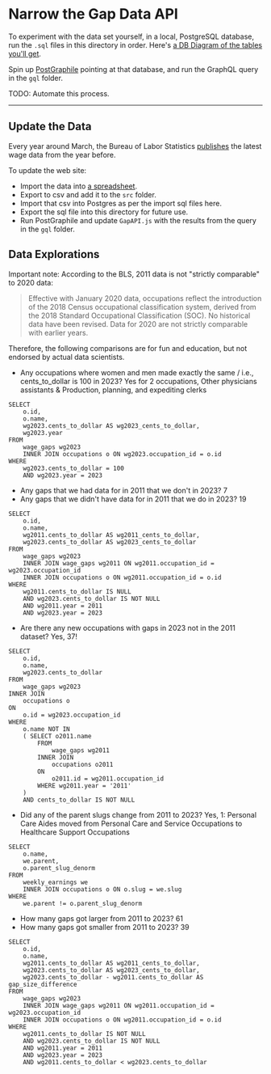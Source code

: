 # Narrow the Gap Data API

To experiment with the data set yourself, in a local, PostgreSQL database, run the `.sql` files in this directory in order. Here's [a DB Diagram of the tables you'll get](https://dbdiagram.io/d/5e95c0d239d18f5553fd946c).

Spin up [PostGraphile](https://www.graphile.org/postgraphile/) pointing at that database, and run the GraphQL query in the `gql` folder.

TODO: Automate this process.

---

## Update the Data

Every year around March, the Bureau of Labor Statistics [publishes](http://www.bls.gov/cps/cpsaat39.htm) the latest wage data from the year before.

To update the web site:

- Import the data into [a spreadsheet](https://docs.google.com/spreadsheets/d/1KQFBYYBdFoHtYoixBCERvgTiWkU6YcyeX_-Wzo1g1hc/edit?usp=sharing).
- Export to csv and add it to the `src` folder.
- Import that csv into Postgres as per the import sql files here.
- Export the sql file into this directory for future use.
- Run PostGraphile and update `GapAPI.js` with the results from the query in the `gql` folder.

## Data Explorations

Important note: According to the BLS, 2011 data is not "strictly comparable" to 2020 data:

> Effective with January 2020 data, occupations reflect the introduction of the 2018 Census occupational classification system, derived from the 2018 Standard Occupational Classification (SOC). No historical data have been revised. Data for 2020 are not strictly comparable with earlier years.

Therefore, the following comparisons are for fun and education, but not endorsed by actual data scientists.

- Any occupations where women and men made exactly the same / i.e., cents_to_dollar is 100 in 2023?
  Yes for 2 occupations, Other physicians assistants & Production, planning, and expediting clerks

```
SELECT
	o.id,
	o.name,
	wg2023.cents_to_dollar AS wg2023_cents_to_dollar,
	wg2023.year
FROM
	wage_gaps wg2023
	INNER JOIN occupations o ON wg2023.occupation_id = o.id
WHERE
	wg2023.cents_to_dollar = 100
	AND wg2023.year = 2023
```

- Any gaps that we had data for in 2011 that we don't in 2023? 7
- Any gaps that we didn't have data for in 2011 that we do in 2023? 19

```
SELECT
	o.id,
	o.name,
	wg2011.cents_to_dollar AS wg2011_cents_to_dollar,
	wg2023.cents_to_dollar AS wg2023_cents_to_dollar
FROM
	wage_gaps wg2023
	INNER JOIN wage_gaps wg2011 ON wg2011.occupation_id = wg2023.occupation_id
	INNER JOIN occupations o ON wg2011.occupation_id = o.id
WHERE
	wg2011.cents_to_dollar IS NULL
	AND wg2023.cents_to_dollar IS NOT NULL
	AND wg2011.year = 2011
	AND wg2023.year = 2023
```

- Are there any new occupations with gaps in 2023 not in the 2011 dataset?
  Yes, 37!

```
SELECT
    o.id,
    o.name,
    wg2023.cents_to_dollar
FROM
	wage_gaps wg2023
INNER JOIN
	occupations o
ON
	o.id = wg2023.occupation_id
WHERE
	o.name NOT IN
	( SELECT o2011.name
		FROM
			wage_gaps wg2011
		INNER JOIN
			occupations o2011
		ON
			o2011.id = wg2011.occupation_id
		WHERE wg2011.year = '2011'
	)
	AND cents_to_dollar IS NOT NULL
```

- Did any of the parent slugs change from 2011 to 2023?
  Yes, 1: Personal Care Aides moved from Personal Care and Service Occupations to Healthcare Support Occupations

```
SELECT
	o.name,
	we.parent,
	o.parent_slug_denorm
FROM
	weekly_earnings we
	INNER JOIN occupations o ON o.slug = we.slug
WHERE
	we.parent != o.parent_slug_denorm
```

- How many gaps got larger from 2011 to 2023? 61
- How many gaps got smaller from 2011 to 2023? 39

```
SELECT
	o.id,
	o.name,
	wg2011.cents_to_dollar AS wg2011_cents_to_dollar,
	wg2023.cents_to_dollar AS wg2023_cents_to_dollar,
	wg2023.cents_to_dollar - wg2011.cents_to_dollar AS gap_size_difference
FROM
	wage_gaps wg2023
	INNER JOIN wage_gaps wg2011 ON wg2011.occupation_id = wg2023.occupation_id
	INNER JOIN occupations o ON wg2011.occupation_id = o.id
WHERE
	wg2011.cents_to_dollar IS NOT NULL
	AND wg2023.cents_to_dollar IS NOT NULL
	AND wg2011.year = 2011
	AND wg2023.year = 2023
	AND wg2011.cents_to_dollar < wg2023.cents_to_dollar
```
